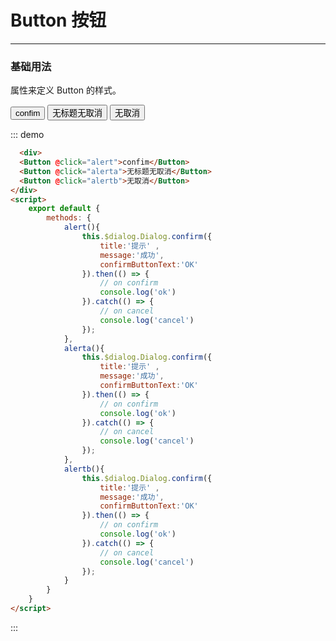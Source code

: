# Button 按钮
----
### 基础用法

属性来定义 Button 的样式。

<div>
  <Button @click="alert">confim</Button>
  <Button @click="alerta">无标题无取消</Button>
  <Button @click="alertb">无取消</Button>
</div>
<script>
    export default {
        methods: {
            alert(){
                this.$dialog.Dialog.confirm({
                    title:'提示' ,
                    message:'成功',
                    confirmButtonText:'OK'
                }).then(() => {
                    // on confirm
                    console.log('ok')
                }).catch(() => {
                    // on cancel
                    console.log('cancel')
                });
            },
            alerta(){
                this.$dialog.Dialog.confirm({
                    title:'提示' ,
                    message:'成功',
                    confirmButtonText:'OK'
                }).then(() => {
                    // on confirm
                    console.log('ok')
                }).catch(() => {
                    // on cancel
                    console.log('cancel')
                });
            },
            alertb(){
                this.$dialog.Dialog.confirm({
                    title:'提示' ,
                    message:'成功',
                    confirmButtonText:'OK'
                }).then(() => {
                    // on confirm
                    console.log('ok')
                }).catch(() => {
                    // on cancel
                    console.log('cancel')
                });
            }
        }
    }
</script>

::: demo
```html
  <div>
  <Button @click="alert">confim</Button>
  <Button @click="alerta">无标题无取消</Button>
  <Button @click="alertb">无取消</Button>
</div>
<script>
    export default {
        methods: {
            alert(){
                this.$dialog.Dialog.confirm({
                    title:'提示' ,
                    message:'成功',
                    confirmButtonText:'OK'
                }).then(() => {
                    // on confirm
                    console.log('ok')
                }).catch(() => {
                    // on cancel
                    console.log('cancel')
                });
            },
            alerta(){
                this.$dialog.Dialog.confirm({
                    title:'提示' ,
                    message:'成功',
                    confirmButtonText:'OK'
                }).then(() => {
                    // on confirm
                    console.log('ok')
                }).catch(() => {
                    // on cancel
                    console.log('cancel')
                });
            },
            alertb(){
                this.$dialog.Dialog.confirm({
                    title:'提示' ,
                    message:'成功',
                    confirmButtonText:'OK'
                }).then(() => {
                    // on confirm
                    console.log('ok')
                }).catch(() => {
                    // on cancel
                    console.log('cancel')
                });
            }
        }
    }
</script>
```

:::

